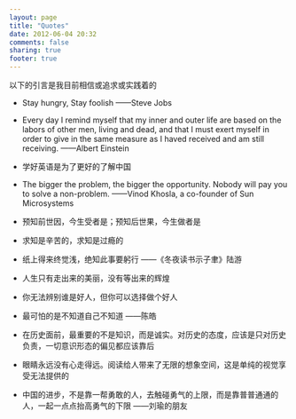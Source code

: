 ```yaml
---
layout: page
title: "Quotes"
date: 2012-06-04 20:32
comments: false
sharing: true
footer: true
---
```


以下的引言是我目前相信或追求或实践着的

*   Stay hungry, Stay foolish ——Steve Jobs

*   Every day I remind myself that my inner and outer life are based on the labors of other men, living and dead, and that I must exert myself in order to give in the same measure as I haved received and am still receiving. ——Albert Einstein

*   学好英语是为了更好的了解中国

*   The bigger the problem, the bigger the opportunity. Nobody will pay you to solve a non-problem. ——Vinod Khosla, a co-founder of Sun Microsystems

*   预知前世因，今生受者是；预知后世果，今生做者是

*   求知是辛苦的，求知是过瘾的

*   纸上得来终觉浅，绝知此事要躬行 ——《冬夜读书示子聿》陆游

*   人生只有走出来的美丽，没有等出来的辉煌

*   你无法辨别谁是好人，但你可以选择做个好人

*   最可怕的是不知道自己不知道 ——陈皓

*   在历史面前，最重要的不是知识，而是诚实。对历史的态度，应该是只对历史负责，一切意识形态的偏见都应该靠后

*   眼睛永远没有心走得远。阅读给人带来了无限的想象空间，这是单纯的视觉享受无法提供的

*   中国的进步，不是靠一帮勇敢的人，去触碰勇气的上限，而是靠普普通通的人，一起一点点抬高勇气的下限 ——刘瑜的朋友
